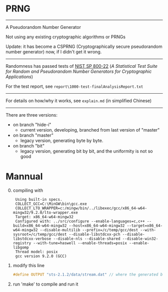 # PRNG

---

A Pseudorandom Number Generator

Not using any existing cryptographic algorithms or PRNGs

Update: it has become a CSPRNG (Cryptographically secure pseudorandom number generator) now, if I didn't get it wrong. 

---

Randomness has passed tests of [NIST SP 800-22](https://csrc.nist.gov/pubs/sp/800/22/r1/upd1/final) (*A Statistical Test Suite for Random and Pseudorandom Number Generators for Cryptographic Applications*)

For the test report, see `report\1000-test-finalAnalysisReport.txt`

---

For details on how/why it works, see `explain.md` (in simplified Chinese)

---

There are three versions: 
- on branch "hide-i"
  - current version, developing, branched from last version of "master"
- on branch "master"
  - legacy version, generating byte by byte.
- on branch "bit"
  - legacy version, generating bit by bit, and the uniformity is not so good

# Mannual
0. compiling with  
   ```
    Using built-in specs.
    COLLECT_GCC=C:\MinGW\bin\gcc.exe
    COLLECT_LTO_WRAPPER=c:/mingw/bin/../libexec/gcc/x86_64-w64-mingw32/9.2.0/lto-wrapper.exe
    Target: x86_64-w64-mingw32
    Configured with: ../src/configure --enable-languages=c,c++ --build=x86_64-w64-mingw32 --host=x86_64-w64-mingw32 --target=x86_64-w64-mingw32 --disable-multilib --prefix=/c/temp/gcc/dest --with-sysroot=/c/temp/gcc/dest --disable-libstdcxx-pch --disable-libstdcxx-verbose --disable-nls --disable-shared --disable-win32-registry --with-tune=haswell --enable-threads=posix --enable-libgomp
    Thread model: posix
    gcc version 9.2.0 (GCC)
   ```
1. modify this line 
   ```c
   #define OUTPUT "sts-2.1.2/data/stream.dat" // where the generated bits will be stored
   ```
2. run 'make' to compile and run it
